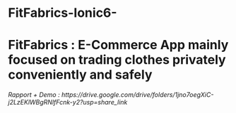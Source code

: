 # FitFabrics-Ionic6-
<h1>FitFabrics : E-Commerce App mainly focused on trading clothes privately conveniently and safely </h1>


<h6>Rapport + Demo : https://drive.google.com/drive/folders/1jno7oegXiC-j2LzEKlWBgRNlfFcnk-y2?usp=share_link</h6>
